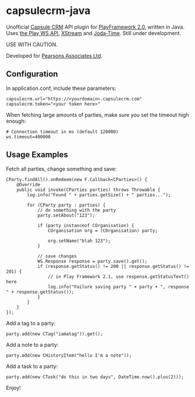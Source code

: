 capsulecrm-java
===============

Unofficial [Capsule CRM](http://capsulecrm.com/) API plugin for [PlayFramework 2.0](http://www.playframework.org/), written in Java.
Uses [the Play WS API](https://github.com/playframework/Play20/wiki/JavaWS), [XStream](http://xstream.codehaus.org/) and [Joda-Time](http://joda-time.sourceforge.net/). Still under development.

USE WITH CAUTION.

Developed for [Pearsons Associates Ltd](http://www.pearsonsltd.com/).


Configuration
-------------

In application.conf, include these parameters:

```
capsulecrm.url="https://<yourdomain>.capsulecrm.com"
capsulecrm.token="<your token here>"
```

When fetching large amounts of parties, make sure you set the timeout high enough:

```
# Connection timeout in ms (default 120000)
ws.timeout=400000
```

Usage Examples
--------------

Fetch all parties, change something and save:

```
CParty.findAll().onRedeem(new F.Callback<CParties>() {
    @Override
    public void invoke(CParties parties) throws Throwable {
        log.info("Found " + parties.getSize() + " parties...");

        for (CParty party : parties) {
            // do something with the party
            party.setAbout("123");

            if (party instanceof COrganisation) {
                COrganisation org = (COrganisation) party;

                org.setName("blah 123");
            }

            // save changes
            WS.Response response = party.save().get();
            if (response.getStatus() != 200 || response.getStatus() != 201) {
                // in Play Framework 2.1, use response.getStatusText() here
                log.info("Failure saving party " + party + ", response " + response.getStatus());
            }
        }
    }
});
```

Add a tag to a party:

```
party.add(new CTag("iamatag")).get();
```

Add a note to a party:

```
party.add(new CHistoryItem("hello I'm a note"));
```

Add a task to a party:

```
party.add(new CTask("do this in two days", DateTime.now().plus(2)));
```

Enjoy!